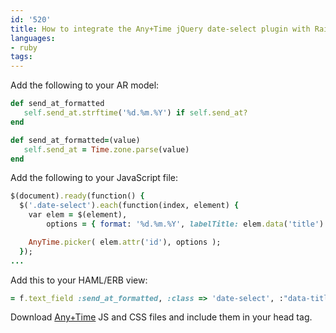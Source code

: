 ```yaml
---
id: '520'
title: How to integrate the Any+Time jQuery date-select plugin with Rails
languages:
- ruby
tags:
---
```

Add the following to your AR model:


```ruby
def send_at_formatted
   self.send_at.strftime('%d.%m.%Y') if self.send_at?
end

def send_at_formatted=(value)
   self.send_at = Time.zone.parse(value)
end
```
    

Add the following to your JavaScript file:


```ruby
$(document).ready(function() {
  $('.date-select').each(function(index, element) {
    var elem = $(element),
        options = { format: '%d.%m.%Y', labelTitle: elem.data('title') };

    AnyTime.picker( elem.attr('id'), options );
  });
...
```
    

Add this to your HAML/ERB view:


```ruby
= f.text_field :send_at_formatted, :class => 'date-select', :"data-title" => 'Send at'
```
    

Download [Any+Time](http://www.ama3.com/anytime/) JS and CSS files and include them in your head tag.

